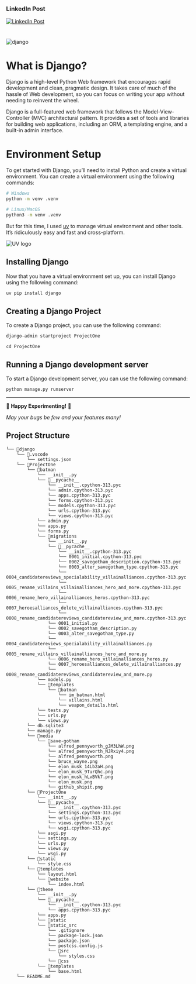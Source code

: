 ### LinkedIn Post
[![LinkedIn Post](https://img.shields.io/badge/LinkedIn-0077B5?style=for-the-badge&logo=linkedin&logoColor=white)](https://www.linkedin.com/posts/thepratikguptaa_django-python-webdevelopment-activity-7342960914108760065-N7Tr?utm_source=share&utm_medium=member_desktop&rcm=ACoAAFNTblUBnfiK5ntkG3s1-NXJ0TPqdRrZrz0)

#
![django](https://socialify.git.ci/thepratikguptaa/django/image?custom_language=Django&description=1&font=Jost&language=1&name=1&owner=1&pattern=Circuit+Board&theme=Light)
#

# What is Django?
Django is a high-level Python Web framework that encourages rapid development and clean, pragmatic design. It takes care of much of the hassle of Web development, so you can focus on writing your app without needing to reinvent the wheel.

Django is a full-featured web framework that follows the Model-View-Controller (MVC) architectural pattern. It provides a set of tools and libraries for building web applications, including an ORM, a templating engine, and a built-in admin interface.

# Environment Setup
To get started with Django, you’ll need to install Python and create a virtual environment. You can create a virtual environment using the following commands:

```bash
# Windows
python -m venv .venv
```

```bash
# Linux/MacOS
python3 -m venv .venv
```
But for this time, I used [uv](https://docs.astral.sh/uv/) to manage virtual environment and other tools. It’s ridiculously easy and fast and cross-platform.

![UV logo](https://github.com/astral-sh/uv/assets/1309177/03aa9163-1c79-4a87-a31d-7a9311ed9310#only-dark)

## Installing Django
Now that you have a virtual environment set up, you can install Django using the following command:
```bash
uv pip install django
```
## Creating a Django Project
To create a Django project, you can use the following command:
```bash
django-admin startproject ProjectOne
```
```base
cd ProjectOne
```
## Running a Django development server
To start a Django development server, you can use the following command:
```bash
python manage.py runserver
```

---

🎉 **Happy Experimenting!** 🎉


*May your bugs be few and your features many!*

## Project Structure
```
└── 📁django
    └── 📁.vscode
        └── settings.json
    └── 📁ProjectOne
        └── 📁batman
            └── __init__.py
            └── 📁__pycache__
                └── __init__.cpython-313.pyc
                └── admin.cpython-313.pyc
                └── apps.cpython-313.pyc
                └── forms.cpython-313.pyc
                └── models.cpython-313.pyc
                └── urls.cpython-313.pyc
                └── views.cpython-313.pyc
            └── admin.py
            └── apps.py
            └── forms.py
            └── 📁migrations
                └── __init__.py
                └── 📁__pycache__
                    └── __init__.cpython-313.pyc
                    └── 0001_initial.cpython-313.pyc
                    └── 0002_savegotham_description.cpython-313.pyc
                    └── 0003_alter_savegotham_type.cpython-313.pyc
                    └── 0004_candidatereviews_specialability_villainalliances.cpython-313.pyc
                    └── 0005_rename_villains_villainalliances_hero_and_more.cpython-313.pyc
                    └── 0006_rename_hero_villainalliances_heros.cpython-313.pyc
                    └── 0007_heroesalliances_delete_villainalliances.cpython-313.pyc
                    └── 0008_rename_candidatereviews_candidatereview_and_more.cpython-313.pyc
                └── 0001_initial.py
                └── 0002_savegotham_description.py
                └── 0003_alter_savegotham_type.py
                └── 0004_candidatereviews_specialability_villainalliances.py
                └── 0005_rename_villains_villainalliances_hero_and_more.py
                └── 0006_rename_hero_villainalliances_heros.py
                └── 0007_heroesalliances_delete_villainalliances.py
                └── 0008_rename_candidatereviews_candidatereview_and_more.py
            └── models.py
            └── 📁templates
                └── 📁batman
                    └── im_batman.html
                    └── villains.html
                    └── weapon_details.html
            └── tests.py
            └── urls.py
            └── views.py
        └── db.sqlite3
        └── manage.py
        └── 📁media
            └── 📁save-gotham
                └── alfred_pennyworth_gJM3LhW.png
                └── alfred_pennyworth_NJRxiy4.png
                └── alfred_pennyworth.png
                └── bruce_wayne.png
                └── elon_musk_14Lb2aH.png
                └── elon_musk_9TurQhc.png
                └── elon_musk_hLvBVk7.png
                └── elon_musk.png
                └── github_shipit.png
        └── 📁ProjectOne
            └── __init__.py
            └── 📁__pycache__
                └── __init__.cpython-313.pyc
                └── settings.cpython-313.pyc
                └── urls.cpython-313.pyc
                └── views.cpython-313.pyc
                └── wsgi.cpython-313.pyc
            └── asgi.py
            └── settings.py
            └── urls.py
            └── views.py
            └── wsgi.py
        └── 📁static
            └── style.css
        └── 📁templates
            └── layout.html
            └── 📁website
                └── index.html
        └── 📁theme
            └── __init__.py
            └── 📁__pycache__
                └── __init__.cpython-313.pyc
                └── apps.cpython-313.pyc
            └── apps.py
            └── 📁static
            └── 📁static_src
                └── .gitignore
                └── package-lock.json
                └── package.json
                └── postcss.config.js
                └── 📁src
                    └── styles.css
                └── 📁css
            └── 📁templates
                └── base.html
    └── README.md
```
